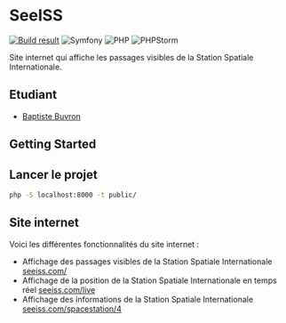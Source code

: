 # SeeISS
[![Build result](https://github.com/BaptisteBuvron/SeeISS/actions/workflows/build.yml/badge.svg)](https://github.com/BaptisteBuvron/SeeISS/actions/workflows/build.yml)
![Symfony](https://img.shields.io/badge/symfony-%23000000.svg?style=for-the-badge&logo=symfony&logoColor=white)
![PHP](https://img.shields.io/badge/php-%23777BB4.svg?style=for-the-badge&logo=php&logoColor=white)
![PHPStorm](http://img.shields.io/badge/-PHPStorm-181717?style=for-the-badge&logo=phpstorm&logoColor=white)


Site internet qui affiche les passages visibles de la Station Spatiale Internationale.

## Etudiant

* [Baptiste Buvron](https://github.com/BaptisteBuvron)

## Getting Started

## Lancer le projet

```bash
php -S localhost:8000 -t public/
```

## Site internet

Voici les différentes fonctionnalités du site internet :

- Affichage des passages visibles de la Station Spatiale Internationale [seeiss.com/](https://seeiss.com/)
- Affichage de la position de la Station Spatiale Internationale en temps réel [seeiss.com/live](https://seeiss.com/live)
- Affichage des informations de la Station Spatiale Internationale [seeiss.com/spacestation/4](https://seeiss.com/spacestation/4)
